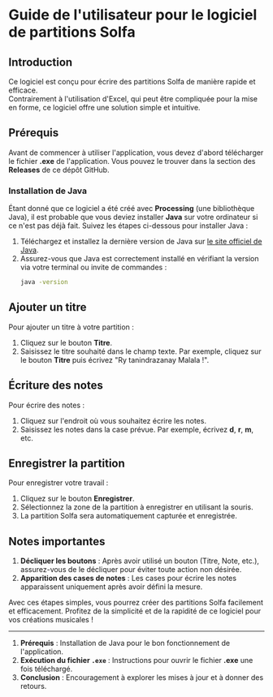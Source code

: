 # Guide de l'utilisateur pour le logiciel de partitions Solfa

## Introduction

Ce logiciel est conçu pour écrire des partitions Solfa de manière rapide et efficace.  
Contrairement à l'utilisation d'Excel, qui peut être compliquée pour la mise en forme, ce logiciel offre une solution simple et intuitive.

## Prérequis

Avant de commencer à utiliser l'application, vous devez d'abord télécharger le fichier **.exe** de l'application. Vous pouvez le trouver dans la section des **Releases** de ce dépôt GitHub.

### Installation de Java

Étant donné que ce logiciel a été créé avec **Processing** (une bibliothèque Java), il est probable que vous deviez installer **Java** sur votre ordinateur si ce n'est pas déjà fait. Suivez les étapes ci-dessous pour installer Java :

1. Téléchargez et installez la dernière version de Java sur [le site officiel de Java](https://www.java.com/fr/download/).
2. Assurez-vous que Java est correctement installé en vérifiant la version via votre terminal ou invite de commandes :
   ```bash
   java -version

## Ajouter un titre

Pour ajouter un titre à votre partition :
1. Cliquez sur le bouton **Titre**.
2. Saisissez le titre souhaité dans le champ texte. Par exemple, cliquez sur le bouton **Titre** puis écrivez "Ry tanindrazanay Malala !".

## Écriture des notes

Pour écrire des notes :
1. Cliquez sur l'endroit où vous souhaitez écrire les notes.
2. Saisissez les notes dans la case prévue. Par exemple, écrivez **d**, **r**, **m**, etc.

## Enregistrer la partition

Pour enregistrer votre travail :
1. Cliquez sur le bouton **Enregistrer**.
2. Sélectionnez la zone de la partition à enregistrer en utilisant la souris.
3. La partition Solfa sera automatiquement capturée et enregistrée.

## Notes importantes

1. **Décliquer les boutons** : Après avoir utilisé un bouton (Titre, Note, etc.), assurez-vous de le décliquer pour éviter toute action non désirée.
2. **Apparition des cases de notes** : Les cases pour écrire les notes apparaissent uniquement après avoir défini la mesure.

Avec ces étapes simples, vous pourrez créer des partitions Solfa facilement et efficacement. Profitez de la simplicité et de la rapidité de ce logiciel pour vos créations musicales !



---
1. **Prérequis** : Installation de Java pour le bon fonctionnement de l'application.
2. **Exécution du fichier `.exe`** : Instructions pour ouvrir le fichier **.exe** une fois téléchargé.
3. **Conclusion** : Encouragement à explorer les mises à jour et à donner des retours. 
